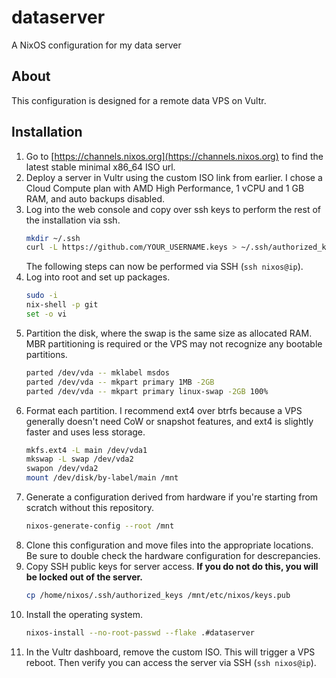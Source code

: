 # dataserver

A NixOS configuration for my data server

## About

This configuration is designed for a remote data VPS on Vultr.

## Installation

1. Go to [https://channels.nixos.org](https://channels.nixos.org) to find the latest stable minimal x86_64 ISO url.
2. Deploy a server in Vultr using the custom ISO link from earlier. I chose a Cloud Compute plan with AMD High Performance, 1 vCPU and 1 GB RAM, and auto backups disabled.
3. Log into the web console and copy over ssh keys to perform the rest of the installation via ssh.
    ```sh
    mkdir ~/.ssh
    curl -L https://github.com/YOUR_USERNAME.keys > ~/.ssh/authorized_keys
    ```
    The following steps can now be performed via SSH (`ssh nixos@ip`).
4. Log into root and set up packages.
    ```sh
    sudo -i
    nix-shell -p git
    set -o vi
5. Partition the disk, where the swap is the same size as allocated RAM. MBR partitioning is required or the VPS may not recognize any bootable partitions.
    ```sh
    parted /dev/vda -- mklabel msdos
    parted /dev/vda -- mkpart primary 1MB -2GB
    parted /dev/vda -- mkpart primary linux-swap -2GB 100%
    ```
6. Format each partition. I recommend ext4 over btrfs because a VPS generally doesn't need CoW or snapshot features, and ext4 is slightly faster and uses less storage.
    ```sh
    mkfs.ext4 -L main /dev/vda1
    mkswap -L swap /dev/vda2
    swapon /dev/vda2
    mount /dev/disk/by-label/main /mnt
    ```
7. Generate a configuration derived from hardware if you're starting from scratch without this repository.
    ```sh
    nixos-generate-config --root /mnt
    ```
8. Clone this configuration and move files into the appropriate locations. Be sure to double check the hardware configuration for descrepancies.
9. Copy SSH public keys for server access. **If you do not do this, you will be locked out of the server.**
    ```sh
    cp /home/nixos/.ssh/authorized_keys /mnt/etc/nixos/keys.pub
    ```
10. Install the operating system.
    ```sh
    nixos-install --no-root-passwd --flake .#dataserver
    ```
11. In the Vultr dashboard, remove the custom ISO. This will trigger a VPS reboot. Then verify you can access the server via SSH (`ssh nixos@ip`).
